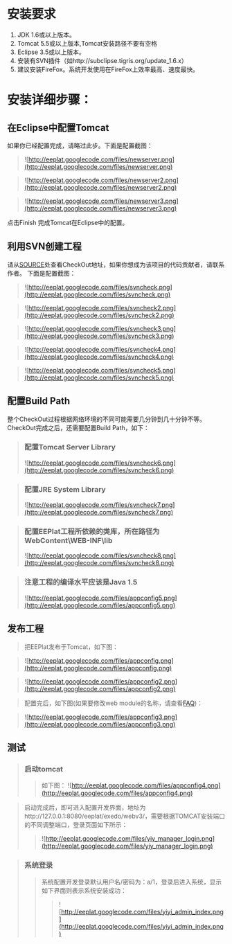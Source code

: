# 安装要求 #
  1. JDK 1.6或以上版本。
  1. Tomcat 5.5或以上版本,Tomcat安装路径不要有空格
  1. Eclipse 3.5或以上版本。
  1. 安装有SVN插件（如http://subclipse.tigris.org/update_1.6.x）
  1. 建议安装FireFox。系统开发使用在FireFox上效率最高、速度最快。


# 安装详细步骤： #

## 在Eclipse中配置Tomcat ##
如果你已经配置完成，请略过此步。下面是配置截图：
> ![http://eeplat.googlecode.com/files/newserver.png](http://eeplat.googlecode.com/files/newserver.png)

> ![http://eeplat.googlecode.com/files/newserver2.png](http://eeplat.googlecode.com/files/newserver2.png)

> ![http://eeplat.googlecode.com/files/newserver3.png](http://eeplat.googlecode.com/files/newserver3.png)

点击Finish 完成Tomcat在Eclipse中的配置。


## 利用SVN创建工程 ##
请从[SOURCE](http://code.google.com/p/eeplat/source/checkout)处查看CheckOut地址，如果你想成为该项目的代码贡献者，请联系作者。
下面是配置截图：

> ![http://eeplat.googlecode.com/files/svncheck.png](http://eeplat.googlecode.com/files/svncheck.png)

> ![http://eeplat.googlecode.com/files/svncheck2.png](http://eeplat.googlecode.com/files/svncheck2.png)

> ![http://eeplat.googlecode.com/files/svncheck3.png](http://eeplat.googlecode.com/files/svncheck3.png)

> ![http://eeplat.googlecode.com/files/svncheck4.png](http://eeplat.googlecode.com/files/svncheck4.png)

> ![http://eeplat.googlecode.com/files/svncheck5.png](http://eeplat.googlecode.com/files/svncheck5.png)


## 配置Build Path ##
整个CheckOut过程根据网络环境的不同可能需要几分钟到几十分钟不等。
CheckOut完成之后，还需要配置Build Path，如下：

> ### 配置Tomcat Server Library ###
> ![http://eeplat.googlecode.com/files/svncheck6.png](http://eeplat.googlecode.com/files/svncheck6.png)

> ### 配置JRE System Library ###
> ![http://eeplat.googlecode.com/files/svncheck7.png](http://eeplat.googlecode.com/files/svncheck7.png)

> ### 配置EEPlat工程所依赖的类库，所在路径为 WebContent\WEB-INF\lib ###
> ![http://eeplat.googlecode.com/files/svncheck8.png](http://eeplat.googlecode.com/files/svncheck8.png)

> ### 注意工程的编译水平应该是Java 1.5 ###
> ![http://eeplat.googlecode.com/files/appconfig5.png](http://eeplat.googlecode.com/files/appconfig5.png)

## 发布工程 ##

> 把EEPlat发布于Tomcat，如下图：

> ![http://eeplat.googlecode.com/files/appconfig.png](http://eeplat.googlecode.com/files/appconfig.png)

> ![http://eeplat.googlecode.com/files/appconfig2.png](http://eeplat.googlecode.com/files/appconfig2.png)

> 配置完后，如下图(如果要修改web module的名称，请查看[FAQ](FAQ.md))：

> ![http://eeplat.googlecode.com/files/appconfig3.png](http://eeplat.googlecode.com/files/appconfig3.png)


## 测试 ##
> ### 启动tomcat ###
> > 如下图：
> > ![http://eeplat.googlecode.com/files/appconfig4.png](http://eeplat.googlecode.com/files/appconfig4.png)

> 启动完成后，即可进入配置开发界面，地址为http://127.0.0.1:8080/eeplat/exedo/webv3/，需要根据TOMCAT安装端口的不同调整端口，登录页面如下所示：
> > ![http://eeplat.googlecode.com/files/yiy_manager_login.png](http://eeplat.googlecode.com/files/yiy_manager_login.png)

> ### 系统登录 ###
> > 系统配置开发登录默认用户名/密码为：a/1，登录后进入系统，显示如下界面则表示系统安装成功：
> > > ![http://eeplat.googlecode.com/files/yiyi_admin_index.png](http://eeplat.googlecode.com/files/yiyi_admin_index.png)